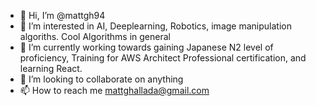 - 👋 Hi, I’m @mattgh94
- 👀 I’m interested in AI, Deeplearning, Robotics, image manipulation algoriths. Cool Algorithms in general
- 🌱 I’m currently working towards gaining Japanese N2 level of proficiency, Training for AWS Architect Professional certification, and learning React.
- 💞️ I’m looking to collaborate on anything
- 📫 How to reach me mattghallada@gmail.com

<!---
mattgh94/mattgh94 is a ✨ special ✨ repository because its `README.md` (this file) appears on your GitHub profile.
You can click the Preview link to take a look at your changes.
--->
